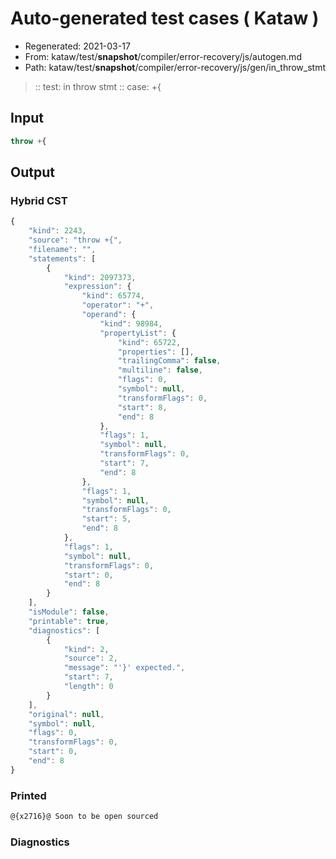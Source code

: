 # Auto-generated test cases ( Kataw )
- Regenerated: 2021-03-17
- From: kataw/test/__snapshot__/compiler/error-recovery/js/autogen.md
- Path: kataw/test/__snapshot__/compiler/error-recovery/js/gen/in_throw_stmt
> :: test: in throw stmt
> :: case: +{
## Input

`````js
throw +{
`````

## Output

### Hybrid CST

```javascript
{
    "kind": 2243,
    "source": "throw +{",
    "filename": "",
    "statements": [
        {
            "kind": 2097373,
            "expression": {
                "kind": 65774,
                "operator": "+",
                "operand": {
                    "kind": 98984,
                    "propertyList": {
                        "kind": 65722,
                        "properties": [],
                        "trailingComma": false,
                        "multiline": false,
                        "flags": 0,
                        "symbol": null,
                        "transformFlags": 0,
                        "start": 8,
                        "end": 8
                    },
                    "flags": 1,
                    "symbol": null,
                    "transformFlags": 0,
                    "start": 7,
                    "end": 8
                },
                "flags": 1,
                "symbol": null,
                "transformFlags": 0,
                "start": 5,
                "end": 8
            },
            "flags": 1,
            "symbol": null,
            "transformFlags": 0,
            "start": 0,
            "end": 8
        }
    ],
    "isModule": false,
    "printable": true,
    "diagnostics": [
        {
            "kind": 2,
            "source": 2,
            "message": "'}' expected.",
            "start": 7,
            "length": 0
        }
    ],
    "original": null,
    "symbol": null,
    "flags": 0,
    "transformFlags": 0,
    "start": 0,
    "end": 8
}
```

### Printed

```javascript
@{x2716}@ Soon to be open sourced
```

### Diagnostics

```javascript

```

